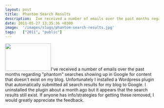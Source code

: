 ```yaml
---
layout: post
title:  Phantom Search Results
description:  Ive received a number of emails over the past months regarding phantom searches showing up in Google for content that doesnt exist on my blog. Unfortunately I installed a Wordpress plugin that automatically submitted all search results for my blog to Google. I uninstalled the plugin about a month ago but it appears that the search results still exist. If anyone has info/strategies for getting these removed, I would greatly appreciate the feedback.
date: 2011-05-27 13:35:36 +0300
image:  '/images/slugs/phantom-search-results.jpg'
tags:   ["2011", "public"]
---
```

<p><a href="http://res.cloudinary.com/blog-jeffdouglas-com/image/upload/v1400327801/google-fail_p5gptt.png"><img src="http://res.cloudinary.com/blog-jeffdouglas-com/image/upload/v1400327801/google-fail_p5gptt.png" alt="" title="google-fail" width="150" height="90" class="alignleft size-full wp-image-3920" /></a>I've received a number of emails over the past months regarding "phantom" searches showing up in Google for content that doesn't exist on my blog. Unfortunately I installed a Wordpress plugin that automatically submitted all search results for my blog to Google. I uninstalled the plugin about a month ago but it appears that the search results still exist. If anyone has info/strategies for getting these removed, I would greatly appreciate the feedback.</p>


